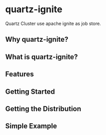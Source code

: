 # quartz-ignite
Quartz Cluster use apache ignite as job store.


Why quartz-ignite?
--------------------------------

What is quartz-ignite?
--------------------------------


Features
--------------------------------

Getting Started
--------------------------------


Getting the Distribution
--------------------------------


Simple Example
--------------------------------
